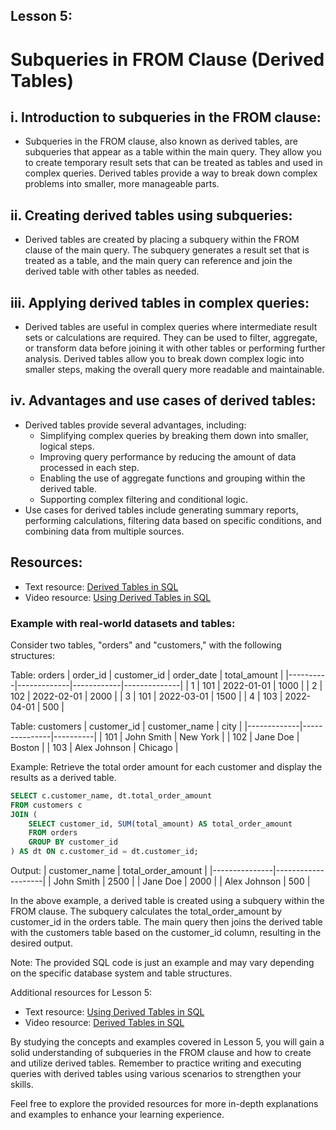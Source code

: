## Lesson 5: 

# Subqueries in FROM Clause (Derived Tables)

## i. Introduction to subqueries in the FROM clause:
   - Subqueries in the FROM clause, also known as derived tables, are subqueries that appear as a table within the main query. They allow you to create temporary result sets that can be treated as tables and used in complex queries. Derived tables provide a way to break down complex problems into smaller, more manageable parts.

## ii. Creating derived tables using subqueries:
   - Derived tables are created by placing a subquery within the FROM clause of the main query. The subquery generates a result set that is treated as a table, and the main query can reference and join the derived table with other tables as needed.

## iii. Applying derived tables in complex queries:
   - Derived tables are useful in complex queries where intermediate result sets or calculations are required. They can be used to filter, aggregate, or transform data before joining it with other tables or performing further analysis. Derived tables allow you to break down complex logic into smaller steps, making the overall query more readable and maintainable.

## iv. Advantages and use cases of derived tables:
   - Derived tables provide several advantages, including:
     - Simplifying complex queries by breaking them down into smaller, logical steps.
     - Improving query performance by reducing the amount of data processed in each step.
     - Enabling the use of aggregate functions and grouping within the derived table.
     - Supporting complex filtering and conditional logic.
   - Use cases for derived tables include generating summary reports, performing calculations, filtering data based on specific conditions, and combining data from multiple sources.

## Resources:
- Text resource: [Derived Tables in SQL](https://www.sqlshack.com/derived-tables-in-sql-server/)
- Video resource: [Using Derived Tables in SQL](https://www.youtube.com/watch?v=YPgAVU2Qf8Q)

### Example with real-world datasets and tables:

Consider two tables, "orders" and "customers," with the following structures:

Table: orders
| order_id | customer_id | order_date | total_amount |
|----------|-------------|------------|--------------|
| 1        | 101         | 2022-01-01 | 1000         |
| 2        | 102         | 2022-02-01 | 2000         |
| 3        | 101         | 2022-03-01 | 1500         |
| 4        | 103         | 2022-04-01 | 500          |

Table: customers
| customer_id | customer_name | city     |
|-------------|---------------|----------|
| 101         | John Smith    | New York |
| 102         | Jane Doe      | Boston   |
| 103         | Alex Johnson  | Chicago  |

Example: Retrieve the total order amount for each customer and display the results as a derived table.

```sql
SELECT c.customer_name, dt.total_order_amount
FROM customers c
JOIN (
    SELECT customer_id, SUM(total_amount) AS total_order_amount
    FROM orders
    GROUP BY customer_id
) AS dt ON c.customer_id = dt.customer_id;
```

Output:
| customer_name | total_order_amount |
|---------------|--------------------|
| John Smith    | 2500               |
| Jane Doe      | 2000               |
| Alex Johnson  | 500                |

In the above example, a derived table is created using a subquery within the FROM clause. The subquery calculates the total_order_amount by customer_id in the orders table. The main query then joins the derived table with the customers table based on the customer_id column, resulting in the desired output.

Note: The provided SQL code is just an example and may vary depending on the specific database system and table structures.

Additional resources for Lesson 5:

- Text resource: [Using Derived Tables in SQL](https://www.sqlservertutorial.net/sql-server-basics/sql-server-derived-table/)
- Video resource: [Derived Tables in SQL](https://www.youtube.com/watch?v=4gxdQKpxQ3M)

By studying the concepts and examples covered in Lesson 5, you will gain a solid understanding of subqueries in the FROM clause and how to create and utilize derived tables. Remember to practice writing and executing queries with derived tables using various scenarios to strengthen your skills.

Feel free to explore the provided resources for more in-depth explanations and examples to enhance your learning experience.